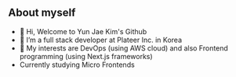 ## About myself

- 👋 Hi, Welcome to Yun Jae Kim's Github
- 👀 I’m a full stack developer at Plateer Inc. in Korea
- 🌱 My interests are DevOps (using AWS cloud) and also Frontend programming (using Next.js frameworks)
- Currently studying Micro Frontends
